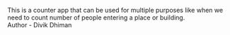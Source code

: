 This is a counter app that can be used for multiple purposes like when we need to count number of people entering a place or building.
<br>
Author - Divik Dhiman 
